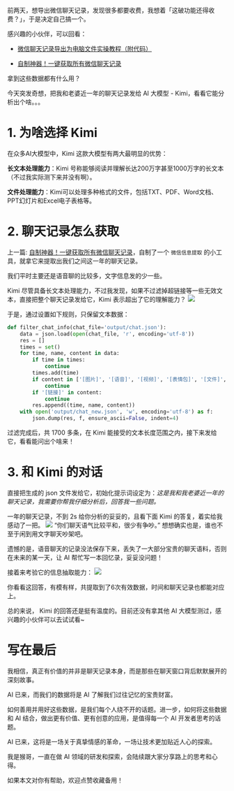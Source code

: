 ﻿
前两天，想导出微信聊天记录，发现很多都要收费，我想着「这破功能还得收费？」，于是决定自己搞一个。

感兴趣的小伙伴，可以回看：

- [微信聊天记录导出为电脑文件实操教程（附代码）]()

- [自制神器！一键获取所有微信聊天记录]()

拿到这些数据都有什么用？

今天突发奇想，把我和老婆近一年的聊天记录发给 AI 大模型 - Kimi，看看它能分析出个啥。。。
# 1. 为啥选择 Kimi
在众多AI大模型中，Kimi 这款大模型有两大最明显的优势：

**长文本处理能力**：Kimi 号称能够阅读并理解长达200万字甚至1000万字的长文本（不过我实际测下来并没有啊）。

**文件处理能力**：Kimi可以处理多种格式的文件，包括TXT、PDF、Word文档、PPT幻灯片和Excel电子表格等。

# 2. 聊天记录怎么获取
上一篇: [自制神器！一键获取所有微信聊天记录]()，自制了一个 `微信信息提取` 的小工具，就拿它来提取出我们之间这一年的聊天记录。

我们平时主要还是语音聊的比较多，文字信息发的少一些。

Kimi 尽管具备长文本处理能力，不过我发现，如果不过滤掉超链接等一些无效文本，直接把整个聊天记录发给它，Kimi 表示超出了它的理解能力？
![](https://axcvs2xtkbpq.objectstorage.ap-singapore-1.oci.customer-oci.com/n/axcvs2xtkbpq/b/bucket-20240802-0845/o/611a41aea5ad460da2a48c8486d6633c.png)

于是，通过设置如下规则，只保留文本数据：

```python
def filter_chat_info(chat_file='output/chat.json'):
    data = json.load(open(chat_file, 'r', encoding='utf-8'))
    res = []
    times = set()
    for time, name, content in data:
        if time in times:
            continue
        times.add(time)
        if content in ['[图片]', '[语音]', '[视频]', '[表情包]', '[文件]', '[分享卡片]', '[音乐与音频]']:
            continue
        if '[链接]' in content:
            continue
        res.append((time, name, content))
    with open('output/chat_new.json', 'w', encoding='utf-8') as f:
        json.dump(res, f, ensure_ascii=False, indent=4)
```

过滤完成后，共 1700 多条，在 Kimi 能接受的文本长度范围之内，接下来发给它，看看能问出个啥来！
# 3. 和 Kimi 的对话
直接把生成的 json 文件发给它，初始化提示词设定为：*这是我和我老婆近一年的聊天记录，我需要你帮我仔细分析后，回答我一些问题。*

一年的聊天记录，不到 2s  给你分析的妥妥的，且看下面 Kimi 的答复，着实给我感动了一把。
![](https://axcvs2xtkbpq.objectstorage.ap-singapore-1.oci.customer-oci.com/n/axcvs2xtkbpq/b/bucket-20240802-0845/o/294ef0b23fbb4a4bbb10b729b57afa79.png)
“你们聊天语气比较平和，很少有争吵。”  想想确实也是，谁也不至于闲到用文字聊天吵架吧。

遗憾的是，语音聊天的记录没法保存下来，丢失了一大部分宝贵的聊天语料，否则在未来的某一天，让 AI 帮忙写一本回忆录，妥妥没问题！

接着来考验它的信息抽取能力：
![](https://axcvs2xtkbpq.objectstorage.ap-singapore-1.oci.customer-oci.com/n/axcvs2xtkbpq/b/bucket-20240802-0845/o/bf02f9fa8d1b49a8a5684e72126ed9a0.png)

你看看这回答，有模有样，共提取到了6次有效数据，时间和聊天记录也都能对应上。

总的来说， Kimi 的回答还是挺有温度的。目前还没有拿其他 AI 大模型测过，感兴趣的小伙伴可以去试试看~
# 写在最后

我相信，真正有价值的并非是聊天记录本身，而是那些在聊天窗口背后默默展开的深刻故事。

AI 已来，而我们的数据将是 AI 了解我们过往记忆的宝贵财富。

如何善用并用好这些数据，是我们每个人绕不开的话题。进一步，如何将这些数据和  AI 结合，做出更有价值、更有创意的应用，是值得每一个 AI 开发者思考的话题。

AI 已来，这将是一场关于真挚情感的革命，一场让技术更加贴近人心的探索。

我是猴哥，一直在做 AI 领域的研发和探索，会陆续跟大家分享路上的思考和心得。

如果本文对你有帮助，欢迎点赞收藏备用！




